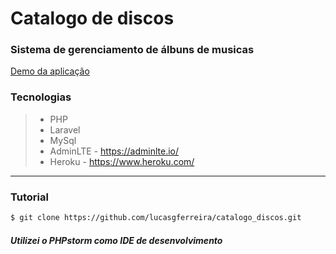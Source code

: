 # Catalogo de discos
### Sistema de gerenciamento de álbuns de musicas
[Demo da aplicação](http://catalogodiscos.herokuapp.com/admin/home/)

### Tecnologias
  
>  - PHP 
>  - Laravel
>  - MySql
>  - AdminLTE - https://adminlte.io/
>  - Heroku - https://www.heroku.com/
----------
### Tutorial

```sh
$ git clone https://github.com/lucasgferreira/catalogo_discos.git
```

##### Utilizei o PHPstorm como IDE de desenvolvimento

